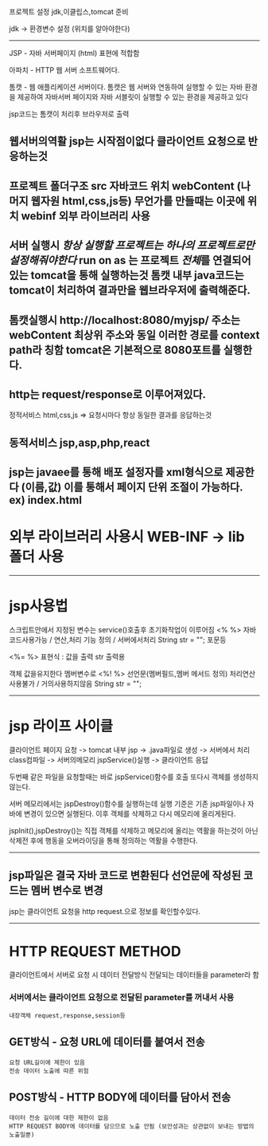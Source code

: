 
프로젝트 설정
jdk,이클립스,tomcat 준비

jdk -> 환경변수 설정 (위치를 알아야한다)

-----------------------------------------------------
JSP - 자바 서버페이지 (html) 표현에 적합함

아파치 - HTTP 웹 서버 소프트웨어다.

톰캣 - 웹 애플리케이션 서버이다. 
톰캣은 웹 서버와 연동하여 실행할 수 있는 자바 환경을 제공하여 자바서버 페이지와 자바 서블릿이 실행할 수 있는 환경을 제공하고 있다

jsp코드는 톰캣이 처리후 브라우저로 출력

웹서버의역활
jsp는 시작점이없다 클라이언트 요청으로 반응하는것
-------------------------------------------------------------
프로젝트 폴더구조
src 자바코드 위치
webContent (나머지 웹자원 html,css,js등) 무언가를 만들때는 이곳에 위치
webinf 외부 라이브러리 사용
---------------------------------------------------------------------------------
서버 실행시
*항상 실행할 프로젝트는 하나의 프로젝트로만 설정해줘야한다*
run on as 는 프로젝트 *전체*를 연결되어있는 tomcat을 통해 실행하는것
톰캣 내부 java코드는 tomcat이 처리하여 결과만을 웹브라우저에 출력해준다.
------------------------------------------------------------------------
톰캣실행시 http://localhost:8080/myjsp/ 주소는 webContent 최상위 주소와 동일 이러한 경로를 context path라 칭함
tomcat은 기본적으로 8080포트를 실행한다.
-------------------------------------------------------------------------

http는 request/response로 이루어져있다.
------------------------------------------------------

정적서비스 html,css,js => 요청시마다 항상 동일한 결과를 응답하는것 

동적서비스 jsp,asp,php,react
--------------------------------------------------------

jsp는 javaee를 통해 배포 설정자를 xml형식으로 제공한다 (이름,값) 이를 통해서 페이지 단위 조절이 가능하다.
ex) <welcom-file>index.html<welcom-file>
--------------------------------------------------------------------

# 외부 라이브러리 사용시 WEB-INF -> lib 폴더 사용

--------------------------------------------
# jsp사용법

스크립트안에서 지정된 변수는 service()호출후 초기화작업이 이루어짐
<% %> 자바 코드사용가능 / 연산,처리 기능 정의 / 서버에서처리
String str = ""; 포문등


<%= %> 표현식 : 값을 출력
str 출력용


객체 값을유지한다 멤버변수로 
<%! %> 선언문(멤버필드,멤버 메서드 정의) 처리연산 사용불가 / 거의사용하지않음
String str = "";
 
-------------------------------
# jsp 라이프 사이클

클라이언트 페이지 요청 -> tomcat 내부 jsp -> .java파일로 생성 -> 서버에서 처리 class컴파일 -> 서버의메모리 jspService()실행 -> 클라이언트 응답

두번째 같은 파일을 요청할때는 바로 jspService()함수를 호출 또다시 객체를 생성하지 않는다.

서버 메모리에서는 jspDestroy()함수를 실행하는데 실행 기준은 기존 jsp파일이나 자바에 변경이 있으면 실행된다. 이후 객체를 삭제하고 다시 메모리에 올리게된다.


jspInit(),jspDestroy()는 직접 객체를 삭제하고 메모리에 올리는 역활을 하는것이 아닌 삭제전 후에 행동을 오버라이딩을 통해 정의하는 역활을 수행한다.

---------------------------------------------------------------------------------------
jsp파일은 결국 자바 코드로 변환된다 선언문에 작성된 코드는 멤버 변수로 변경
---------------------------------------------------------------------------------------
jsp는 클라이언트 요청을 http request.으로 정보를 확인할수있다.
 
-------------------------------------------------------------------------------------------------------------------------------------
 # HTTP REQUEST METHOD
 클라이언트에서 서버로 요청 시 데이터 전달방식
 전달되는 데이터들을 parameter라 함
 ### 서버에서는 클라이언트 요청으로 전달된 parameter를 꺼내서 사용
 ````
 내장객체 request,response,session등
 ````
 ## GET방식 - 요청 URL에 데이터를 붙여서 전송
 ````
 요청 URL길이에 제한이 있음
 전송 데이터 노출에 따른 위험
 ````
## POST방식 - HTTP BODY에 데이터를 담아서 전송
 ````
 데이터 전송 길이에 대한 제한이 없음
 HTTP REQUEST BODY에 데이터를 담으므로 노출 안됨 (보안성과는 상관없이 보내는 방법의 노출일뿐)
 ````
